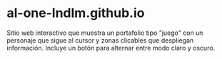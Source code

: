 # al-one-lndlm.github.io

Sitio web interactivo que muestra un portafolio tipo "juego" con un personaje
que sigue al cursor y zonas clicables que despliegan información. Incluye un
botón para alternar entre modo claro y oscuro.
